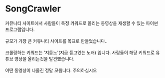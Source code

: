 # SongCrawler
커뮤니티 사이트에서 사람들이 특정 키워드로 올리는 동영상을 재생할 수 있는 파이썬 프로그램입니다.<br>
<br>
규모가 가장 큰 커뮤니티 사이트를 목표로 만들었습니다..<br>
<br>
크롤링하는 키워드는 '지듣노'(지금 듣고있는 노래) 입니다. 사람들이 해당 키워드로 유튜브 영상을 올리는것을 발견했습니다.<br>
<br>
어떤 동영상이 나올진 정말 모릅니다. 주의하십시오

